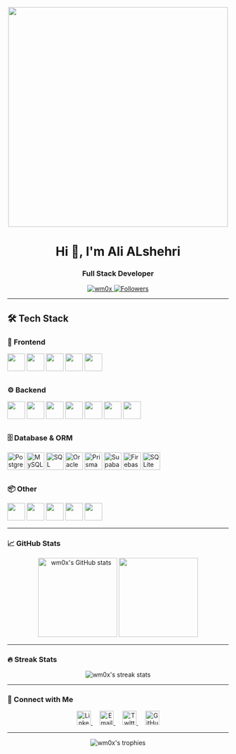 <p align="center">
  <img src="https://github.com/demartini/demartini/blob/master/code.gif" width="500">
</p>

<h1 align="center">Hi 👋, I'm Ali ALshehri</h1>
<h3 align="center">Full Stack Developer</h3>

<p align="center">
  <a href="https://github.com/wm0x">
    <img src="https://komarev.com/ghpvc/?username=wm0x&label=Profile%20views&color=0e75b6&style=flat" alt="wm0x" />
  </a>
  <a href="https://github.com/wm0x?tab=followers">
    <img src="https://img.shields.io/github/followers/wm0x?label=Followers&style=social" alt="Followers">
  </a>
</p>

---

## 🛠️ Tech Stack

### 🎨 Frontend
<img src="https://cdn.jsdelivr.net/gh/devicons/devicon/icons/react/react-original.svg" width="40" height="40"/>
<img src="https://cdn.jsdelivr.net/gh/devicons/devicon/icons/typescript/typescript-original.svg" width="40" height="40"/>
<img src="https://cdn.jsdelivr.net/gh/devicons/devicon/icons/html5/html5-original.svg" width="40" height="40"/>
<img src="https://cdn.jsdelivr.net/gh/devicons/devicon/icons/css3/css3-original.svg" width="40" height="40"/>
<img src="https://cdn.jsdelivr.net/gh/devicons/devicon/icons/tailwindcss/tailwindcss-original.svg" width="40" height="40"/>


##
### ⚙️ Backend
<img src="https://cdn.jsdelivr.net/gh/devicons/devicon/icons/nextjs/nextjs-original.svg" width="40" height="40"/>
<img src="https://cdn.jsdelivr.net/gh/devicons/devicon/icons/nodejs/nodejs-original.svg" width="40" height="40"/>
<img src="https://cdn.jsdelivr.net/gh/devicons/devicon/icons/express/express-original.svg" width="40" height="40"/>
<img src="https://cdn.jsdelivr.net/gh/devicons/devicon/icons/csharp/csharp-original.svg" width="40" height="40"/>
<img src="https://cdn.jsdelivr.net/gh/devicons/devicon/icons/php/php-original.svg" width="40" height="40"/>
<img src="https://cdn.jsdelivr.net/gh/devicons/devicon/icons/laravel/laravel-original.svg" width="40" height="40"/>
<img src="https://cdn.jsdelivr.net/gh/devicons/devicon/icons/java/java-original.svg" width="40" height="40"/>



##
### 🗄️ Database & ORM
<div align="left">
  <img src="https://cdn.jsdelivr.net/gh/devicons/devicon/icons/postgresql/postgresql-original.svg" width="40" height="40" alt="PostgreSQL" title="PostgreSQL"/>
  <img src="https://cdn.jsdelivr.net/gh/devicons/devicon/icons/mysql/mysql-original.svg" width="40" height="40" alt="MySQL" title="MySQL"/>
  <img src="https://cdn.jsdelivr.net/gh/devicons/devicon/icons/microsoftsqlserver/microsoftsqlserver-plain.svg" width="40" height="40" alt="SQL Server" title="SQL Server"/>
  <img src="https://cdn.jsdelivr.net/gh/devicons/devicon/icons/oracle/oracle-original.svg" width="40" height="40" title="Oracle"/>
  <img src="https://cdn.jsdelivr.net/gh/devicons/devicon/icons/prisma/prisma-original.svg" width="40" height="40" alt="Prisma" title="Prisma"/>
  <img src="https://cdn.jsdelivr.net/gh/devicons/devicon/icons/supabase/supabase-original.svg" width="40" height="40" alt="Supabase" title="Supabase"/>
  <img src="https://cdn.jsdelivr.net/gh/devicons/devicon/icons/firebase/firebase-plain.svg" width="40" height="40" alt="Firebase" title="Firebase"/>
  <img src="https://cdn.jsdelivr.net/gh/devicons/devicon/icons/sqlite/sqlite-original.svg" width="40" height="40" alt="SQLite" title="SQLite"/>
</div>

##
### 📦 Other 
<img src="https://cdn.jsdelivr.net/gh/devicons/devicon/icons/python/python-original.svg" width="40" height="40"/>
<img src="https://cdn.jsdelivr.net/gh/devicons/devicon/icons/javascript/javascript-original.svg" width="40" height="40"/>

<img src="https://cdn.jsdelivr.net/gh/devicons/devicon/icons/git/git-original.svg" width="40" height="40"/>
<img src="https://cdn.jsdelivr.net/gh/devicons/devicon/icons/github/github-original.svg" width="40" height="40"/>
<img src="https://cdn.jsdelivr.net/gh/devicons/devicon/icons/linux/linux-original.svg" width="40" height="40"/>




---

### 📈 GitHub Stats

<p align="center">
  <img src="https://github-readme-stats.vercel.app/api?username=wm0x&show_icons=true&theme=radical" alt="wm0x's GitHub stats" height="180">
  <img src="https://github-readme-stats.vercel.app/api/top-langs/?username=wm0x&layout=compact&theme=radical" height="180">
</p>

---

### 🔥 Streak Stats

<p align="center">
  <img src="https://github-readme-streak-stats.herokuapp.com/?user=wm0x&theme=radical" alt="wm0x's streak stats">
</p>

---

### 🤝 Connect with Me


<p align="center">
  <a href="https://linkedin.com/in/" target="_blank" style="margin: 0 8px;">
    <img src="https://cdn.jsdelivr.net/gh/devicons/devicon/icons/linkedin/linkedin-original.svg" width="32" height="32" alt="LinkedIn" />
  </a>
  <a href="mailto:" style="margin: 0 8px;">
    <img src="https://cdn.jsdelivr.net/gh/devicons/devicon/icons/google/google-original.svg" width="32" height="32" alt="Email" />
  </a>
  <a href="https://twitter.com/_wm0x" target="_blank" style="margin: 0 8px;">
    <img src="https://cdn.jsdelivr.net/gh/devicons/devicon/icons/twitter/twitter-original.svg" width="32" height="32" alt="Twitter" />
  </a>
  <a href="https://github.com/wm0x" target="_blank" style="margin: 0 8px;">
    <img src="https://cdn.jsdelivr.net/gh/devicons/devicon/icons/github/github-original.svg" width="32" height="32" alt="GitHub" />
  </a>
</p>

  




---

<p align="center">
  <img src="https://github-profile-trophy.vercel.app/?username=wm0x&theme=radical&row=1&column=7" alt="wm0x's trophies">
</p>
